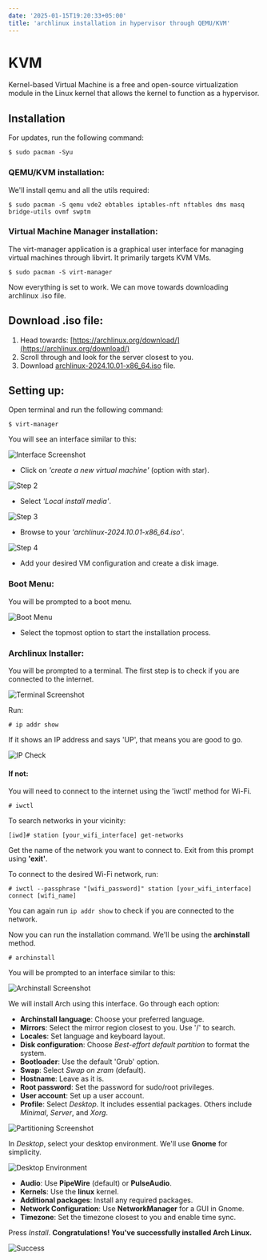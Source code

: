 ```yaml
---
date: '2025-01-15T19:20:33+05:00'
title: 'archlinux installation in hypervisor through QEMU/KVM'
---
```

# KVM

Kernel-based Virtual Machine is a free and open-source virtualization module in the Linux kernel that allows the kernel to function as a hypervisor.

## Installation

For updates, run the following command:

```
$ sudo pacman -Syu
```

### QEMU/KVM installation:

We'll install qemu and all the utils required:

```
$ sudo pacman -S qemu vde2 ebtables iptables-nft nftables dms masq bridge-utils ovmf swptm
```

### Virtual Machine Manager installation:

The virt-manager application is a graphical user interface for managing virtual machines through libvirt. It primarily targets KVM VMs.

```
$ sudo pacman -S virt-manager
```

Now everything is set to work. We can move towards downloading archlinux .iso file.

## Download .iso file:

1. Head towards: [https://archlinux.org/download/](https://archlinux.org/download/)
2. Scroll through and look for the server closest to you.
3. Download [archlinux-2024.10.01-x86_64.iso](https://pkg.adfinis-on-exoscale.ch/archlinux/iso/2024.10.01/archlinux-2024.10.01-x86_64.iso) file.

## Setting up:

Open terminal and run the following command:

```
$ virt-manager
```

You will see an interface similar to this:

![Interface Screenshot](https://hissamshar.wordpress.com/wp-content/uploads/2024/10/gscreenshot_2024-10-17-154132.png?w=824)

- Click on *'create a new virtual machine'* (option with star).

![Step 2](https://hissamshar.wordpress.com/wp-content/uploads/2024/10/step-2.png?w=826)

- Select *'Local install media'*.

![Step 3](https://hissamshar.wordpress.com/wp-content/uploads/2024/10/step-3.png?w=827)

- Browse to your *'archlinux-2024.10.01-x86_64.iso'*. 

![Step 4](https://hissamshar.wordpress.com/wp-content/uploads/2024/10/4.png?w=829)

- Add your desired VM configuration and create a disk image.

### Boot Menu:

You will be prompted to a boot menu.

![Boot Menu](https://hissamshar.wordpress.com/wp-content/uploads/2024/10/5.png?w=1024)

- Select the topmost option to start the installation process.

### Archlinux Installer:

You will be prompted to a terminal. The first step is to check if you are connected to the internet.

![Terminal Screenshot](https://hissamshar.wordpress.com/wp-content/uploads/2024/10/6.png?w=1024)

Run:

```
# ip addr show
```

If it shows an IP address and says 'UP', that means you are good to go.

![IP Check](https://hissamshar.wordpress.com/wp-content/uploads/2024/10/9.png?w=1024)

#### If not:

You will need to connect to the internet using the 'iwctl' method for Wi-Fi.

```
# iwctl
```

To search networks in your vicinity:

```
[iwd]# station [your_wifi_interface] get-networks
```

Get the name of the network you want to connect to. Exit from this prompt using **'exit'**.

To connect to the desired Wi-Fi network, run:

```
# iwctl --passphrase "[wifi_password]" station [your_wifi_interface] connect [wifi_name]
```

You can again run `ip addr show` to check if you are connected to the network.

Now you can run the installation command. We'll be using the **archinstall** method.

```
# archinstall
```

You will be prompted to an interface similar to this:

![Archinstall Screenshot](https://hissamshar.wordpress.com/wp-content/uploads/2024/10/10.png?w=828)

We will install Arch using this interface. Go through each option:

- **Archinstall language**: Choose your preferred language.
- **Mirrors**: Select the mirror region closest to you. Use '/' to search.
- **Locales**: Set language and keyboard layout.
- **Disk configuration**: Choose *Best-effort default partition* to format the system.
- **Bootloader**: Use the default 'Grub' option.
- **Swap**: Select *Swap on zram* (default).
- **Hostname**: Leave as it is.
- **Root password**: Set the password for sudo/root privileges.
- **User account**: Set up a user account.
- **Profile**: Select *Desktop*. It includes essential packages. Others include *Minimal*, *Server*, and *Xorg*.

![Partitioning Screenshot](https://hissamshar.wordpress.com/wp-content/uploads/2024/10/11.png?w=1024)

In *Desktop*, select your desktop environment. We'll use **Gnome** for simplicity.

![Desktop Environment](https://hissamshar.wordpress.com/wp-content/uploads/2024/10/13.png?w=1024)

- **Audio**: Use **PipeWire** (default) or **PulseAudio**.
- **Kernels**: Use the **linux** kernel.
- **Additional packages**: Install any required packages.
- **Network Configuration**: Use **NetworkManager** for a GUI in Gnome.
- **Timezone**: Set the timezone closest to you and enable time sync.

Press *Install*. **Congratulations! You've successfully installed Arch Linux.**

![Success](https://hissamshar.wordpress.com/wp-content/uploads/2024/10/15.png?w=1024)

